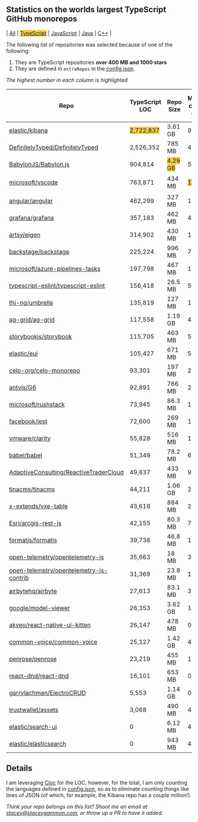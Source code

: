 
## Statistics on the worlds largest TypeScript GitHub monorepos

| [All](./index.html) | <span style="background-color: #F4D03F">[TypeScript](./TypeScript.md)</span> | [JavaScript](./JavaScript.md) | [Java](./Java.md) | [C++](./C++.md) | 

The following list of repositories was selected because of one of the following:
1. They are TypeScript repositories **over 400 MB and 1000 stars**
2. They are defined in `extraRepos` in the [config.json](https://github.com/stacey-gammon/repo-stats/blob/main/config.json).

_The highest number in each column is highlighted_

| Repo | TypeScript LOC | Repo Size | Monthly commit count | 🤓 Monthly committer count | ★ Stars count | 👁 Watchers count |
| -----|----------------------|-----------|------------------|----------------|----------|----------------|
| [elastic/kibana](https://github.com/elastic/kibana) |  <span style="background-color: #F4D03F">2,722,837</span> | 3.61 GB | 962 | 🤓 182 | ★ 16725 | 👁 16725 |
| [DefinitelyTyped/DefinitelyTyped](https://github.com/DefinitelyTyped/DefinitelyTyped) |  2,526,352 | 785 MB | 446 | 🤓 <span style="background-color: #F4D03F">305</span> | ★ 36696 | 👁 36696 |
| [BabylonJS/Babylon.js](https://github.com/BabylonJS/Babylon.js) |  904,814 | <span style="background-color: #F4D03F">4.29 GB</span> | 506 | 🤓 26 | ★ 15254 | 👁 15254 |
| [microsoft/vscode](https://github.com/microsoft/vscode) |  763,871 | 434 MB | <span style="background-color: #F4D03F">1135</span> | 🤓 65 | ★ <span style="background-color: #F4D03F">124229</span> | 👁 <span style="background-color: #F4D03F">124229</span> |
| [angular/angular](https://github.com/angular/angular) |  462,299 | 327 MB | 170 | 🤓 41 | ★ 77683 | 👁 77683 |
| [grafana/grafana](https://github.com/grafana/grafana) |  357,183 | 462 MB | 494 | 🤓 100 | ★ 44940 | 👁 44940 |
| [artsy/eigen](https://github.com/artsy/eigen) |  314,902 | 430 MB | 143 | 🤓 23 | ★ 2863 | 👁 2863 |
| [backstage/backstage](https://github.com/backstage/backstage) |  225,224 | 996 MB | 779 | 🤓 78 | ★ 13839 | 👁 13839 |
| [microsoft/azure-pipelines-tasks](https://github.com/microsoft/azure-pipelines-tasks) |  197,798 | 467 MB | 18 | 🤓 10 | ★ 2669 | 👁 2669 |
| [typescript-eslint/typescript-eslint](https://github.com/typescript-eslint/typescript-eslint) |  156,418 | 26.5 MB | 58 | 🤓 13 | ★ 10662 | 👁 10662 |
| [thi-ng/umbrella](https://github.com/thi-ng/umbrella) |  135,819 | 127 MB | 100 | 🤓 1 | ★ 2129 | 👁 2129 |
| [ag-grid/ag-grid](https://github.com/ag-grid/ag-grid) |  117,558 | 1.19 GB | 419 | 🤓 11 | ★ 7756 | 👁 7756 |
| [storybookjs/storybook](https://github.com/storybookjs/storybook) |  115,705 | 463 MB | 584 | 🤓 29 | ★ 66293 | 👁 66293 |
| [elastic/eui](https://github.com/elastic/eui) |  105,427 | 671 MB | 52 | 🤓 12 | ★ 3230 | 👁 3230 |
| [celo-org/celo-monorepo](https://github.com/celo-org/celo-monorepo) |  93,301 | 197 MB | 29 | 🤓 14 | ★ 409 | 👁 409 |
| [antvis/G6](https://github.com/antvis/G6) |  92,891 | 766 MB | 2 | 🤓 1 | ★ 8399 | 👁 8399 |
| [microsoft/rushstack](https://github.com/microsoft/rushstack) |  73,945 | 86.3 MB | 140 | 🤓 13 | ★ 3318 | 👁 3318 |
| [facebook/jest](https://github.com/facebook/jest) |  72,600 | 269 MB | 18 | 🤓 15 | ★ 37096 | 👁 37096 |
| [vmware/clarity](https://github.com/vmware/clarity) |  55,828 | 516 MB | 13 | 🤓 8 | ★ 6362 | 👁 6362 |
| [babel/babel](https://github.com/babel/babel) |  51,349 | 78.2 MB | 61 | 🤓 12 | ★ 39959 | 👁 39959 |
| [AdaptiveConsulting/ReactiveTraderCloud](https://github.com/AdaptiveConsulting/ReactiveTraderCloud) |  49,837 | 433 MB | 94 | 🤓 4 | ★ 1650 | 👁 1650 |
| [tinacms/tinacms](https://github.com/tinacms/tinacms) |  44,211 | 1.06 GB | 277 | 🤓 8 | ★ 6724 | 👁 6724 |
| [x-extends/vxe-table](https://github.com/x-extends/vxe-table) |  43,618 | 884 MB | 28 | 🤓 2 | ★ 4118 | 👁 4118 |
| [Esri/arcgis-rest-js](https://github.com/Esri/arcgis-rest-js) |  42,155 | 80.3 MB | 7 | 🤓 2 | ★ 261 | 👁 261 |
| [formatjs/formatjs](https://github.com/formatjs/formatjs) |  39,738 | 46.8 MB | 13 | 🤓 6 | ★ 12815 | 👁 12815 |
| [open-telemetry/opentelemetry-js](https://github.com/open-telemetry/opentelemetry-js) |  35,663 | 18 MB | 37 | 🤓 18 | ★ 1035 | 👁 1035 |
| [open-telemetry/opentelemetry-js-contrib](https://github.com/open-telemetry/opentelemetry-js-contrib) |  31,369 | 23.8 MB | 18 | 🤓 11 | ★ 172 | 👁 172 |
| [airbytehq/airbyte](https://github.com/airbytehq/airbyte) |  27,613 | 83.1 MB | 345 | 🤓 75 | ★ 4536 | 👁 4536 |
| [google/model-viewer](https://github.com/google/model-viewer) |  26,353 | 3.62 GB | 14 | 🤓 2 | ★ 3618 | 👁 3618 |
| [akveo/react-native-ui-kitten](https://github.com/akveo/react-native-ui-kitten) |  26,147 | 478 MB | 0 | 🤓 0 | ★ 8749 | 👁 8749 |
| [common-voice/common-voice](https://github.com/common-voice/common-voice) |  25,127 | 1.42 GB | 417 | 🤓 100 | ★ 2868 | 👁 2868 |
| [penrose/penrose](https://github.com/penrose/penrose) |  23,219 | 455 MB | 14 | 🤓 5 | ★ 4978 | 👁 4978 |
| [react-dnd/react-dnd](https://github.com/react-dnd/react-dnd) |  16,101 | 653 MB | 0 | 🤓 0 | ★ 16717 | 👁 16717 |
| [garrylachman/ElectroCRUD](https://github.com/garrylachman/ElectroCRUD) |  5,553 | 1.14 GB | 0 | 🤓 0 | ★ 1343 | 👁 1343 |
| [trustwallet/assets](https://github.com/trustwallet/assets) |  3,068 | 490 MB | 411 | 🤓 214 | ★ 1678 | 👁 1678 |
| [elastic/search-ui](https://github.com/elastic/search-ui) |  0 | 6.12 MB | 4 | 🤓 2 | ★ 1500 | 👁 1500 |
| [elastic/elasticsearch](https://github.com/elastic/elasticsearch) |  0 | 943 MB | 484 | 🤓 83 | ★ 57244 | 👁 57244 |

## Details

  I am leveraging [Cloc](https://github.com/AlDanial/cloc) for the LOC, however, for the total, I am only counting the languages defined in [config.json](https://github.com/stacey-gammon/repo-stats/blob/main/config.json), so as to eliminate counting things like lines of JSON (of which, for example, the Kibana repo has a couple million!).

_Think your repo belongs on this list? Shoot me an email at stacey@staceygammon.com, or throw up a PR to have it added._
